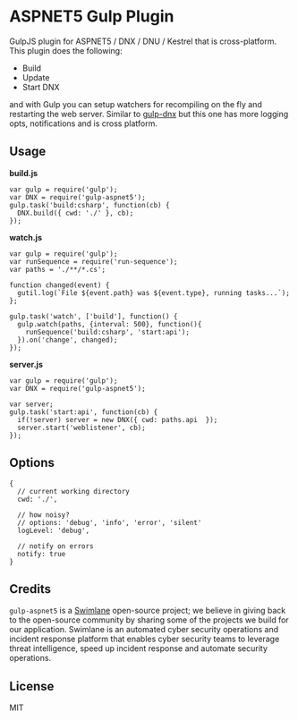 # ASPNET5 Gulp Plugin

GulpJS plugin for ASPNET5 / DNX / DNU / Kestrel that is cross-platform. This plugin does the following:

- Build
- Update
- Start DNX

and with Gulp you can setup watchers for recompiling on the fly and restarting the web server. Similar to [gulp-dnx](https://github.com/tugberkugurlu/gulp-dnx) but this one has more logging opts, notifications and is cross platform.

## Usage

__build.js__
```
var gulp = require('gulp');
var DNX = require('gulp-aspnet5');
gulp.task('build:csharp', function(cb) {
  DNX.build({ cwd: './' }, cb);
});
```

__watch.js__
```
var gulp = require('gulp');
var runSequence = require('run-sequence');
var paths = './**/*.cs';

function changed(event) {
  gutil.log(`File ${event.path} was ${event.type}, running tasks...`);
};

gulp.task('watch', ['build'], function() {
  gulp.watch(paths, {interval: 500}, function(){
    runSequence('build:csharp', 'start:api');
  }).on('change', changed);
});
```

__server.js__
```
var gulp = require('gulp');
var DNX = require('gulp-aspnet5');

var server;
gulp.task('start:api', function(cb) {
  if(!server) server = new DNX({ cwd: paths.api  });
  server.start('weblistener', cb);
});
```

## Options

```
{
  // current working directory
  cwd: './',
  
  // how noisy?
  // options: 'debug', 'info', 'error', 'silent'
  logLevel: 'debug',
  
  // notify on errors
  notify: true
}

```

## Credits

`gulp-aspnet5` is a [Swimlane](http://swimlane.com) open-source project; we believe in giving back to the open-source community by sharing some of the projects we build for our application. Swimlane is an automated cyber security operations and incident response platform that enables cyber security teams to leverage threat intelligence, speed up incident response and automate security operations.

## License
MIT
